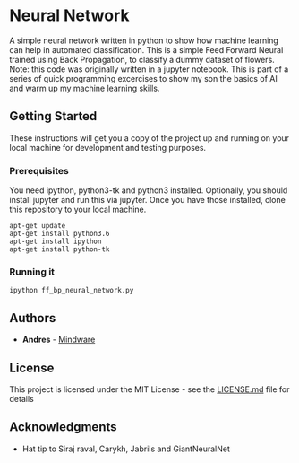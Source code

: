 # Neural Network

A simple neural network written in python to show how machine learning can help in automated classification. This is a simple Feed Forward Neural trained using Back Propagation, to classify a dummy dataset of flowers. Note: this code was originally written in a jupyter notebook. This is part of a series of quick programming excercises to show my son the basics of AI and warm up my machine learning skills. 
## Getting Started

These instructions will get you a copy of the project up and running on your local machine for development and testing purposes.

### Prerequisites

You need ipython, python3-tk and python3 installed. Optionally, you should install jupyter and run this via jupyter. Once you have those installed, clone this repository to your local machine.

```
apt-get update
apt-get install python3.6
apt-get install ipython
apt-get install python-tk
```

### Running it

```
ipython ff_bp_neural_network.py
```
## Authors

* **Andres** - [Mindware](https://github.com/mindware)

## License

This project is licensed under the MIT License - see the [LICENSE.md](LICENSE.md) file for details

## Acknowledgments

* Hat tip to Siraj raval, Carykh, Jabrils and GiantNeuralNet


